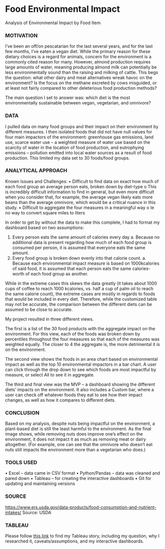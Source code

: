 # Food Environmental Impact


Analysis of Environmental Impact by Food Item

### MOTIVATION
I’ve been an off/on pescatarian for the last several years, and for the last few months, I’ve eaten a vegan diet. While the primary reason for these dietary choices is a regard for animals, concern for the environment is a commonly cited reason for many. However, almond production requires large amounts of water, meaning producing almond milk can potentially be less environmentally sound than the raising and milking of cattle. This begs the question: what other dairy and meat alternatives wreak havoc on the environment? Is the focus on the methane excreted by cows misguided, or at least not fairly compared to other deleterious food production methods?


The main question I set to answer was: which diet is the most environmentally sustainable between vegan, vegetarian, and omnivore?



### DATA
I pulled data on many food groups and their impact on their environment by different measures. I then isolated foods that did not have null values for four main impactors of the environment: greenhouse gas emissions, land use, scarce water use – a weighted measure of water use based on the scarcity of water in the location of food production, and eutrophying emissions – pollution emitted into local water sources as a result of food production. This limited my data set to 30 foods/food groups.


### ANALYTICAL APPROACH
Known Issues and Challenges:
•	Difficult to find data on exact how much of each food group an average person eats, broken down by diet-type
o	This is incredibly difficult information to find in general, but even more difficult when you consider that, for example, the average vegan likely eats more beans than the average omnivore, which would be a critical nuance in this study.
•	Difficult to aggregate the four measures in a meaningful way
o	Ie no way to convert square miles to liters

In order to get by without the data to make this complete, I had to format my dashboard based on two assumptions:
1)	Every person eats the same amount of calories every day
a.	Because no additional data is present regarding how much of each food group is consumed per person, it is assumed that everyone eats the same amount.
2)	Every food group is broken down evenly into that calorie count.
a.	Because each environmental impact measure is based on 1000kcalories of said food, it is assumed that each person eats the same calories-worth of each food group as another.

While in the extreme cases this skews the data greatly (it takes about 1000 cups of coffee to reach 1000 kcalories, vs. half a cup of palm oil to reach the same calorie count), the extreme cases are mostly in regards to foods that would be included in every diet. Therefore, while the customized table may not be accurate, the comparison between the different diets can be assumed to be close to accurate.


My project resulted in three different views.

The first is a list of the 30 food products with the aggregate impact on the environment. For this view, each of the foods was broken down by percentiles throughout the four measures so that each of the measures was weighted equally. The closer to 4 the aggregate is, the more detrimental it is on the environment.





The second view shows the foods in an area chart based on environmental impact as well as the top 10 environmental impactors in a bar chart. A user can click through the drop down to see which foods are most impactful by measure, or select All to see it in aggregate.



The third and final view was the MVP – a dashboard showing the different diets’ impacts on the environment. It also includes a Custom bar, where a user can check off whatever foods they eat to see how their impact changes, as well as how it compares to different diets.


### CONCLUSION
Based on my analysis, despite nuts being impactful on the environment, a plant-based diet is still the least harmful to the environment. As the final image shows, while removing nuts does improve one’s effect on the environment, it does not impact it as much as removing meat or dairy altogether. (For example, one can see that the omnivore who doesn’t eat nuts still impacts the environment more than a vegetarian who does.)


### TOOLS USED
•	Excel – data came in CSV format
•	Python/Pandas – data was cleaned and pared down
•	Tableau – for creating the interactive dashboards
•	Git for updating and maintaining versions



### SOURCE
https://www.ers.usda.gov/data-products/food-consumption-and-nutrient-intakes/
	Source: USDA


### TABLEAU
Please follow [this link](https://public.tableau.com/views/FoodEnvironmentalImpact/CapstonePresentation?:language=en-US&publish=yes&:display_count=n&:origin=viz_share_link) to find my Tableau story, including my question, why I researched it, caveats/assumptions, and my interactive dashboards.
